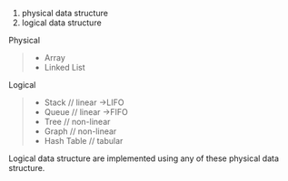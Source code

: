 1. physical data structure
1. logical data structure

Physical

> - Array
> - Linked List

Logical

> - Stack // linear ->LIFO
> - Queue // linear ->FIFO
> - Tree // non-linear
> - Graph // non-linear
> - Hash Table // tabular

Logical data structure are implemented using any of these physical data structure.
